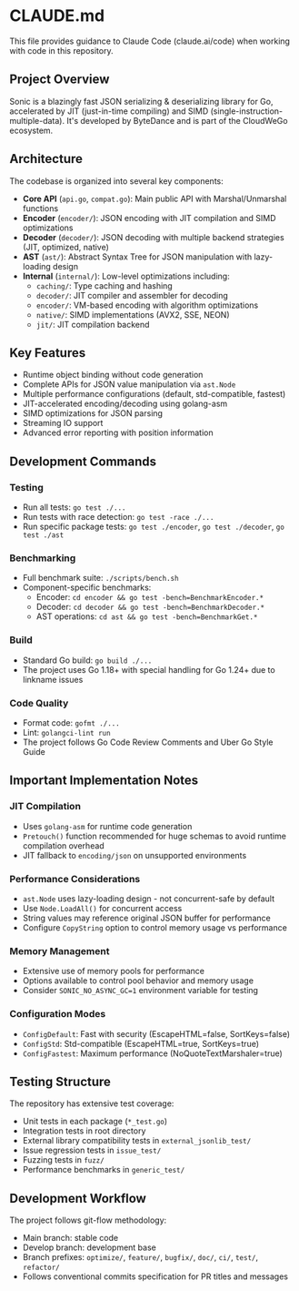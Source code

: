 # CLAUDE.md

This file provides guidance to Claude Code (claude.ai/code) when working with code in this repository.

## Project Overview

Sonic is a blazingly fast JSON serializing & deserializing library for Go, accelerated by JIT (just-in-time compiling) and SIMD (single-instruction-multiple-data). It's developed by ByteDance and is part of the CloudWeGo ecosystem.

## Architecture

The codebase is organized into several key components:

- **Core API** (`api.go`, `compat.go`): Main public API with Marshal/Unmarshal functions
- **Encoder** (`encoder/`): JSON encoding with JIT compilation and SIMD optimizations
- **Decoder** (`decoder/`): JSON decoding with multiple backend strategies (JIT, optimized, native)
- **AST** (`ast/`): Abstract Syntax Tree for JSON manipulation with lazy-loading design
- **Internal** (`internal/`): Low-level optimizations including:
  - `caching/`: Type caching and hashing
  - `decoder/`: JIT compiler and assembler for decoding
  - `encoder/`: VM-based encoding with algorithm optimizations
  - `native/`: SIMD implementations (AVX2, SSE, NEON)
  - `jit/`: JIT compilation backend

## Key Features

- Runtime object binding without code generation
- Complete APIs for JSON value manipulation via `ast.Node`
- Multiple performance configurations (default, std-compatible, fastest)
- JIT-accelerated encoding/decoding using golang-asm
- SIMD optimizations for JSON parsing
- Streaming IO support
- Advanced error reporting with position information

## Development Commands

### Testing
- Run all tests: `go test ./...`
- Run tests with race detection: `go test -race ./...`
- Run specific package tests: `go test ./encoder`, `go test ./decoder`, `go test ./ast`

### Benchmarking
- Full benchmark suite: `./scripts/bench.sh`
- Component-specific benchmarks:
  - Encoder: `cd encoder && go test -bench=BenchmarkEncoder.*`
  - Decoder: `cd decoder && go test -bench=BenchmarkDecoder.*`
  - AST operations: `cd ast && go test -bench=BenchmarkGet.*`

### Build
- Standard Go build: `go build ./...`
- The project uses Go 1.18+ with special handling for Go 1.24+ due to linkname issues

### Code Quality
- Format code: `gofmt ./...`
- Lint: `golangci-lint run`
- The project follows Go Code Review Comments and Uber Go Style Guide

## Important Implementation Notes

### JIT Compilation
- Uses `golang-asm` for runtime code generation
- `Pretouch()` function recommended for huge schemas to avoid runtime compilation overhead
- JIT fallback to `encoding/json` on unsupported environments

### Performance Considerations
- `ast.Node` uses lazy-loading design - not concurrent-safe by default
- Use `Node.LoadAll()` for concurrent access
- String values may reference original JSON buffer for performance
- Configure `CopyString` option to control memory usage vs performance

### Memory Management
- Extensive use of memory pools for performance
- Options available to control pool behavior and memory usage
- Consider `SONIC_NO_ASYNC_GC=1` environment variable for testing

### Configuration Modes
- `ConfigDefault`: Fast with security (EscapeHTML=false, SortKeys=false)
- `ConfigStd`: Std-compatible (EscapeHTML=true, SortKeys=true)
- `ConfigFastest`: Maximum performance (NoQuoteTextMarshaler=true)

## Testing Structure

The repository has extensive test coverage:
- Unit tests in each package (`*_test.go`)
- Integration tests in root directory
- External library compatibility tests in `external_jsonlib_test/`
- Issue regression tests in `issue_test/`
- Fuzzing tests in `fuzz/`
- Performance benchmarks in `generic_test/`

## Development Workflow

The project follows git-flow methodology:
- Main branch: stable code
- Develop branch: development base
- Branch prefixes: `optimize/`, `feature/`, `bugfix/`, `doc/`, `ci/`, `test/`, `refactor/`
- Follows conventional commits specification for PR titles and messages